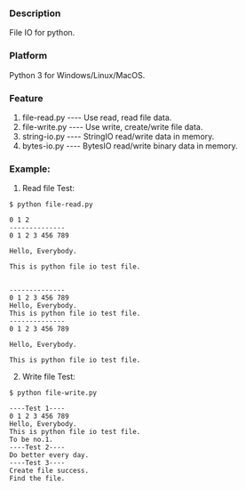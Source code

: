 ### Description
File IO for python.

### Platform
Python 3 for Windows/Linux/MacOS.

### Feature
1. file-read.py     ---- Use read, read file data.
2. file-write.py    ---- Use write, create/write file data.
3. string-io.py     ---- StringIO read/write data in memory.
4. bytes-io.py      ---- BytesIO read/write binary data in memory.

### Example:
1. Read file Test:
```console
$ python file-read.py

0 1 2
--------------
0 1 2 3 456 789

Hello, Everybody.

This is python file io test file.


--------------
0 1 2 3 456 789
Hello, Everybody.
This is python file io test file.
--------------
0 1 2 3 456 789

Hello, Everybody.

This is python file io test file.
```

2. Write file Test:
```console
$ python file-write.py

----Test 1----
0 1 2 3 456 789
Hello, Everybody.
This is python file io test file.
To be no.1.
----Test 2----
Do better every day.
----Test 3----
Create file success.
Find the file.
```
